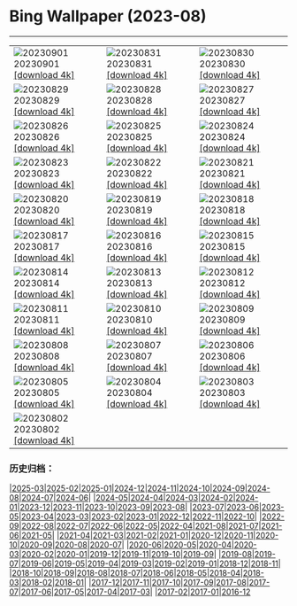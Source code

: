 # Bing Wallpaper (2023-08)
**************

<table><tr><td><img class="wallpaper" src="https://www.bing.com/th?id=OHR.IronwoodCactus_EN-US2823371711_1920x1080.jpg" alt="20230901"> 20230901 <a href="https://www.bing.com/th?id=OHR.IronwoodCactus_EN-US2823371711_UHD.jpg">[download 4k]</a></td><td><img class="wallpaper" src="https://www.bing.com/th?id=OHR.NingalooShark_EN-US2673625094_1920x1080.jpg" alt="20230831"> 20230831 <a href="https://www.bing.com/th?id=OHR.NingalooShark_EN-US2673625094_UHD.jpg">[download 4k]</a></td><td><img class="wallpaper" src="https://www.bing.com/th?id=OHR.TetonBison_EN-US5358590688_1920x1080.jpg" alt="20230830"> 20230830 <a href="https://www.bing.com/th?id=OHR.TetonBison_EN-US5358590688_UHD.jpg">[download 4k]</a></td></tr><tr><td><img class="wallpaper" src="https://www.bing.com/th?id=OHR.DubrovnikHarbor_EN-US2498064362_1920x1080.jpg" alt="20230829"> 20230829 <a href="https://www.bing.com/th?id=OHR.DubrovnikHarbor_EN-US2498064362_UHD.jpg">[download 4k]</a></td><td><img class="wallpaper" src="https://www.bing.com/th?id=OHR.JejuIsland_EN-US2402698261_1920x1080.jpg" alt="20230828"> 20230828 <a href="https://www.bing.com/th?id=OHR.JejuIsland_EN-US2402698261_UHD.jpg">[download 4k]</a></td><td><img class="wallpaper" src="https://www.bing.com/th?id=OHR.MuseumIsland_EN-US2197808554_1920x1080.jpg" alt="20230827"> 20230827 <a href="https://www.bing.com/th?id=OHR.MuseumIsland_EN-US2197808554_UHD.jpg">[download 4k]</a></td></tr><tr><td><img class="wallpaper" src="https://www.bing.com/th?id=OHR.YellowstoneFalls_EN-US1964232839_1920x1080.jpg" alt="20230826"> 20230826 <a href="https://www.bing.com/th?id=OHR.YellowstoneFalls_EN-US1964232839_UHD.jpg">[download 4k]</a></td><td><img class="wallpaper" src="https://www.bing.com/th?id=OHR.SharkFinCove_EN-US1070740515_1920x1080.jpg" alt="20230825"> 20230825 <a href="https://www.bing.com/th?id=OHR.SharkFinCove_EN-US1070740515_UHD.jpg">[download 4k]</a></td><td><img class="wallpaper" src="https://www.bing.com/th?id=OHR.SkogafossWaterfall_EN-US0919190171_1920x1080.jpg" alt="20230824"> 20230824 <a href="https://www.bing.com/th?id=OHR.SkogafossWaterfall_EN-US0919190171_UHD.jpg">[download 4k]</a></td></tr><tr><td><img class="wallpaper" src="https://www.bing.com/th?id=OHR.TunisiaAmphitheatre_EN-US0644159608_1920x1080.jpg" alt="20230823"> 20230823 <a href="https://www.bing.com/th?id=OHR.TunisiaAmphitheatre_EN-US0644159608_UHD.jpg">[download 4k]</a></td><td><img class="wallpaper" src="https://www.bing.com/th?id=OHR.EmeraldLakeYukon_EN-US0522450551_1920x1080.jpg" alt="20230822"> 20230822 <a href="https://www.bing.com/th?id=OHR.EmeraldLakeYukon_EN-US0522450551_UHD.jpg">[download 4k]</a></td><td><img class="wallpaper" src="https://www.bing.com/th?id=OHR.StartPointLight_EN-US0323042936_1920x1080.jpg" alt="20230821"> 20230821 <a href="https://www.bing.com/th?id=OHR.StartPointLight_EN-US0323042936_UHD.jpg">[download 4k]</a></td></tr><tr><td><img class="wallpaper" src="https://www.bing.com/th?id=OHR.CameraSquirrel_EN-US0174540169_1920x1080.jpg" alt="20230820"> 20230820 <a href="https://www.bing.com/th?id=OHR.CameraSquirrel_EN-US0174540169_UHD.jpg">[download 4k]</a></td><td><img class="wallpaper" src="https://www.bing.com/th?id=OHR.AvatarMountain_EN-US0084042494_1920x1080.jpg" alt="20230819"> 20230819 <a href="https://www.bing.com/th?id=OHR.AvatarMountain_EN-US0084042494_UHD.jpg">[download 4k]</a></td><td><img class="wallpaper" src="https://www.bing.com/th?id=OHR.SequoiaSunlight_EN-US6214316930_1920x1080.jpg" alt="20230818"> 20230818 <a href="https://www.bing.com/th?id=OHR.SequoiaSunlight_EN-US6214316930_UHD.jpg">[download 4k]</a></td></tr><tr><td><img class="wallpaper" src="https://www.bing.com/th?id=OHR.KeyWestBridge_EN-US9752501933_1920x1080.jpg" alt="20230817"> 20230817 <a href="https://www.bing.com/th?id=OHR.KeyWestBridge_EN-US9752501933_UHD.jpg">[download 4k]</a></td><td><img class="wallpaper" src="https://www.bing.com/th?id=OHR.TaorminaSquare_EN-US9553838481_1920x1080.jpg" alt="20230816"> 20230816 <a href="https://www.bing.com/th?id=OHR.TaorminaSquare_EN-US9553838481_UHD.jpg">[download 4k]</a></td><td><img class="wallpaper" src="https://www.bing.com/th?id=OHR.GeckoLeaf_EN-US4138920498_1920x1080.jpg" alt="20230815"> 20230815 <a href="https://www.bing.com/th?id=OHR.GeckoLeaf_EN-US4138920498_UHD.jpg">[download 4k]</a></td></tr><tr><td><img class="wallpaper" src="https://www.bing.com/th?id=OHR.PerseidsOregon_EN-US9307597393_1920x1080.jpg" alt="20230814"> 20230814 <a href="https://www.bing.com/th?id=OHR.PerseidsOregon_EN-US9307597393_UHD.jpg">[download 4k]</a></td><td><img class="wallpaper" src="https://www.bing.com/th?id=OHR.ThreeElephants_EN-US3930300492_1920x1080.jpg" alt="20230813"> 20230813 <a href="https://www.bing.com/th?id=OHR.ThreeElephants_EN-US3930300492_UHD.jpg">[download 4k]</a></td><td><img class="wallpaper" src="https://www.bing.com/th?id=OHR.JupiterArtland_EN-US8317170258_1920x1080.jpg" alt="20230812"> 20230812 <a href="https://www.bing.com/th?id=OHR.JupiterArtland_EN-US8317170258_UHD.jpg">[download 4k]</a></td></tr><tr><td><img class="wallpaper" src="https://www.bing.com/th?id=OHR.WorldLionDay_EN-US3311213683_1920x1080.jpg" alt="20230811"> 20230811 <a href="https://www.bing.com/th?id=OHR.WorldLionDay_EN-US3311213683_UHD.jpg">[download 4k]</a></td><td><img class="wallpaper" src="https://www.bing.com/th?id=OHR.BathurstArt_EN-US3084378813_1920x1080.jpg" alt="20230810"> 20230810 <a href="https://www.bing.com/th?id=OHR.BathurstArt_EN-US3084378813_UHD.jpg">[download 4k]</a></td><td><img class="wallpaper" src="https://www.bing.com/th?id=OHR.InfinityTaipei_EN-US3008697284_1920x1080.jpg" alt="20230809"> 20230809 <a href="https://www.bing.com/th?id=OHR.InfinityTaipei_EN-US3008697284_UHD.jpg">[download 4k]</a></td></tr><tr><td><img class="wallpaper" src="https://www.bing.com/th?id=OHR.BodieNC_EN-US2693689463_1920x1080.jpg" alt="20230808"> 20230808 <a href="https://www.bing.com/th?id=OHR.BodieNC_EN-US2693689463_UHD.jpg">[download 4k]</a></td><td><img class="wallpaper" src="https://www.bing.com/th?id=OHR.NaganoPond_EN-US2600828175_1920x1080.jpg" alt="20230807"> 20230807 <a href="https://www.bing.com/th?id=OHR.NaganoPond_EN-US2600828175_UHD.jpg">[download 4k]</a></td><td><img class="wallpaper" src="https://www.bing.com/th?id=OHR.AtlanticPuffin_EN-US6337041297_1920x1080.jpg" alt="20230806"> 20230806 <a href="https://www.bing.com/th?id=OHR.AtlanticPuffin_EN-US6337041297_UHD.jpg">[download 4k]</a></td></tr><tr><td><img class="wallpaper" src="https://www.bing.com/th?id=OHR.GothicRuins_EN-US2341737381_1920x1080.jpg" alt="20230805"> 20230805 <a href="https://www.bing.com/th?id=OHR.GothicRuins_EN-US2341737381_UHD.jpg">[download 4k]</a></td><td><img class="wallpaper" src="https://www.bing.com/th?id=OHR.ZelenciSprings_EN-US2246293953_1920x1080.jpg" alt="20230804"> 20230804 <a href="https://www.bing.com/th?id=OHR.ZelenciSprings_EN-US2246293953_UHD.jpg">[download 4k]</a></td><td><img class="wallpaper" src="https://www.bing.com/th?id=OHR.CapitolButte_EN-US2124222699_1920x1080.jpg" alt="20230803"> 20230803 <a href="https://www.bing.com/th?id=OHR.CapitolButte_EN-US2124222699_UHD.jpg">[download 4k]</a></td></tr><tr><td><img class="wallpaper" src="https://www.bing.com/th?id=OHR.DenaliClimber_EN-US1974827525_1920x1080.jpg" alt="20230802"> 20230802 <a href="https://www.bing.com/th?id=OHR.DenaliClimber_EN-US1974827525_UHD.jpg">[download 4k]</a></td><td></td><td></td></tr></table>

### 历史归档：

|[2025-03](/../2025-03/2025-03.md)|[2025-02](/../2025-02/2025-02.md)|[2025-01](/../2025-01/2025-01.md)|[2024-12](/../2024-12/2024-12.md)|[2024-11](/../2024-11/2024-11.md)|[2024-10](/../2024-10/2024-10.md)|[2024-09](/../2024-09/2024-09.md)|[2024-08](/../2024-08/2024-08.md)|[2024-07](/../2024-07/2024-07.md)|[2024-06](/../2024-06/2024-06.md)|
|[2024-05](/../2024-05/2024-05.md)|[2024-04](/../2024-04/2024-04.md)|[2024-03](/../2024-03/2024-03.md)|[2024-02](/../2024-02/2024-02.md)|[2024-01](/../2024-01/2024-01.md)|[2023-12](/../2023-12/2023-12.md)|[2023-11](/../2023-11/2023-11.md)|[2023-10](/../2023-10/2023-10.md)|[2023-09](/../2023-09/2023-09.md)|[2023-08](/2023-08.md)|
|[2023-07](/../2023-07/2023-07.md)|[2023-06](/../2023-06/2023-06.md)|[2023-05](/../2023-05/2023-05.md)|[2023-04](/../2023-04/2023-04.md)|[2023-03](/../2023-03/2023-03.md)|[2023-02](/../2023-02/2023-02.md)|[2023-01](/../2023-01/2023-01.md)|[2022-12](/../2022-12/2022-12.md)|[2022-11](/../2022-11/2022-11.md)|[2022-10](/../2022-10/2022-10.md)|
|[2022-09](/../2022-09/2022-09.md)|[2022-08](/../2022-08/2022-08.md)|[2022-07](/../2022-07/2022-07.md)|[2022-06](/../2022-06/2022-06.md)|[2022-05](/../2022-05/2022-05.md)|[2022-04](/../2022-04/2022-04.md)|[2021-08](/../2021-08/2021-08.md)|[2021-07](/../2021-07/2021-07.md)|[2021-06](/../2021-06/2021-06.md)|[2021-05](/../2021-05/2021-05.md)|
|[2021-04](/../2021-04/2021-04.md)|[2021-03](/../2021-03/2021-03.md)|[2021-02](/../2021-02/2021-02.md)|[2021-01](/../2021-01/2021-01.md)|[2020-12](/../2020-12/2020-12.md)|[2020-11](/../2020-11/2020-11.md)|[2020-10](/../2020-10/2020-10.md)|[2020-09](/../2020-09/2020-09.md)|[2020-08](/../2020-08/2020-08.md)|[2020-07](/../2020-07/2020-07.md)|
|[2020-06](/../2020-06/2020-06.md)|[2020-05](/../2020-05/2020-05.md)|[2020-04](/../2020-04/2020-04.md)|[2020-03](/../2020-03/2020-03.md)|[2020-02](/../2020-02/2020-02.md)|[2020-01](/../2020-01/2020-01.md)|[2019-12](/../2019-12/2019-12.md)|[2019-11](/../2019-11/2019-11.md)|[2019-10](/../2019-10/2019-10.md)|[2019-09](/../2019-09/2019-09.md)|
|[2019-08](/../2019-08/2019-08.md)|[2019-07](/../2019-07/2019-07.md)|[2019-06](/../2019-06/2019-06.md)|[2019-05](/../2019-05/2019-05.md)|[2019-04](/../2019-04/2019-04.md)|[2019-03](/../2019-03/2019-03.md)|[2019-02](/../2019-02/2019-02.md)|[2019-01](/../2019-01/2019-01.md)|[2018-12](/../2018-12/2018-12.md)|[2018-11](/../2018-11/2018-11.md)|
|[2018-10](/../2018-10/2018-10.md)|[2018-09](/../2018-09/2018-09.md)|[2018-08](/../2018-08/2018-08.md)|[2018-07](/../2018-07/2018-07.md)|[2018-06](/../2018-06/2018-06.md)|[2018-05](/../2018-05/2018-05.md)|[2018-04](/../2018-04/2018-04.md)|[2018-03](/../2018-03/2018-03.md)|[2018-02](/../2018-02/2018-02.md)|[2018-01](/../2018-01/2018-01.md)|
|[2017-12](/../2017-12/2017-12.md)|[2017-11](/../2017-11/2017-11.md)|[2017-10](/../2017-10/2017-10.md)|[2017-09](/../2017-09/2017-09.md)|[2017-08](/../2017-08/2017-08.md)|[2017-07](/../2017-07/2017-07.md)|[2017-06](/../2017-06/2017-06.md)|[2017-05](/../2017-05/2017-05.md)|[2017-04](/../2017-04/2017-04.md)|[2017-03](/../2017-03/2017-03.md)|
|[2017-02](/../2017-02/2017-02.md)|[2017-01](/../2017-01/2017-01.md)|[2016-12](/../2016-12/2016-12.md)